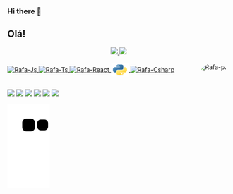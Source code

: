 ### Hi there 👋

## Olá! 
<div align="center">
  <a href="https://github.com/zitske">
  <img height="180em" src="https://github-readme-stats.vercel.app/api?username=zitske&show_icons=true&theme=tokyonight&include_all_commits=true&count_private=true"/>
  <img height="180em" src="https://github-readme-stats.vercel.app/api/top-langs/?username=zitske&layout=compact&langs_count=7&theme=tokyonight"/>
</div>
<div style="display: inline_block"><br>
  <img align="center" alt="Rafa-Js" height="30" width="40" src="https://cdn.jsdelivr.net/gh/devicons/devicon/icons/dart/dart-original.svg">
  <img align="center" alt="Rafa-Ts" height="30" width="40" src="https://cdn.jsdelivr.net/gh/devicons/devicon/icons/c/c-original.svg">
  <img align="center" alt="Rafa-React" height="30" width="40" src="https://cdn.jsdelivr.net/gh/devicons/devicon/icons/nodejs/nodejs-original.svg">
  <img align="center" alt="Rafa-Python" height="30" width="40" src="https://raw.githubusercontent.com/devicons/devicon/master/icons/python/python-original.svg">
  <img align="center" alt="Rafa-Csharp" height="30" width="40" src="https://cdn.jsdelivr.net/gh/devicons/devicon/icons/cplusplus/cplusplus-original.svg">
  <img align="right" alt="Rafa-pic" height="150" style="border-radius:50px;" src="https://scontent.fpoa5-1.fna.fbcdn.net/v/t1.6435-9/144659833_3692937774167875_4134294566654823850_n.jpg?_nc_cat=106&ccb=1-5&_nc_sid=174925&_nc_eui2=AeFbTpPInrom-skZam27sHPzYQYI7Hs9huxhBgjsez2G7Fl0JXny-_cLCWHB2agxBEFMQcUx6PoVMMg9_ReNR0QB&_nc_ohc=-3wH53r-fKYAX-_1-1O&_nc_ht=scontent.fpoa5-1.fna&oh=71fed483984b009d4cd2a511af9c6e8a&oe=617F16D8">
</div>
  
  ##
 
<div> 
  <a href="https://www.youtube.com/channel/UCgZk2yLhQNGiEV_P5QTs6Og" target="_blank"><img src="https://img.shields.io/badge/YouTube-FF0000?style=for-the-badge&logo=youtube&logoColor=white" target="_blank"></a>
  <a href="https://instagram.com/eduardozitske" target="_blank"><img src="https://img.shields.io/badge/-Instagram-%23E4405F?style=for-the-badge&logo=instagram&logoColor=white" target="_blank"></a>
 	<a href="https://www.twitch.tv/zitske" target="_blank"><img src="https://img.shields.io/badge/Twitch-9146FF?style=for-the-badge&logo=twitch&logoColor=white" target="_blank"></a>
 <a href="https://discord.gg/b4vTnecV" target="_blank"><img src="https://img.shields.io/badge/Discord-7289DA?style=for-the-badge&logo=discord&logoColor=white" target="_blank"></a> 
  <a href = "mailto:eduardomontzitske@gmail.com"><img src="https://img.shields.io/badge/-Gmail-%23333?style=for-the-badge&logo=gmail&logoColor=white" target="_blank"></a>
  <a href="https://www.linkedin.com/in/eduardozitske" target="_blank"><img src="https://img.shields.io/badge/-LinkedIn-%230077B5?style=for-the-badge&logo=linkedin&logoColor=white" target="_blank"></a> 
 
  ![Snake animation](https://github.com/rafaballerini/rafaballerini/blob/output/github-contribution-grid-snake.svg)
 
</div>
